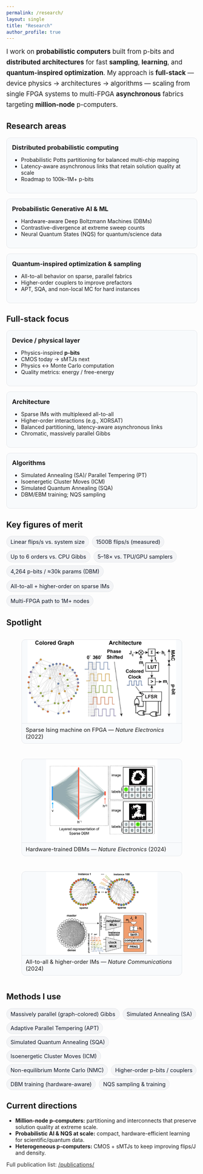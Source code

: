 ```yaml
---
permalink: /research/
layout: single
title: "Research"
author_profile: true
---
```


<!-- ---------- Page-scoped styles (theme-aware; no global side effects) ---------- -->
<style>
.research-lead{font-size:1.06rem;line-height:1.65;margin:.25rem 0 1.15rem;}
.grid-3{display:grid;grid-template-columns:repeat(3,minmax(0,1fr));gap:14px;margin:.75rem 0 1.2rem;}
.grid-2{display:grid;grid-template-columns:repeat(2,minmax(0,1fr));gap:14px;margin:.75rem 0 1.2rem;}
.card{border:1px solid var(--footer-border,#e5e7eb);border-radius:10px;padding:14px;background:var(--footer-bg,#f8fafc);}
.card h4{margin:.1rem 0 .35rem;font-size:1.02rem;}
.stat-row{display:flex;flex-wrap:wrap;gap:8px;margin:.35rem 0 1.1rem;}
.stat-badge{font-size:.9rem;padding:6px 10px;border-radius:999px;border:1px solid var(--tag-border,#e5e7eb);background:var(--tag-bg,#f3f4f6);color:var(--tag-fg,#111827);white-space:nowrap;}
.pill-list{list-style:none;padding:0;margin:.1rem 0 .9rem 0;display:flex;flex-wrap:wrap;gap:6px 8px;}
.pill-list li{font-size:.9rem;padding:6px 10px;border-radius:999px;border:1px solid var(--tag-border,#e5e7eb);background:var(--tag-bg,#f3f4f6);color:var(--tag-fg,#111827);white-space:nowrap;}
.section-h{margin-top:.6rem;}
.small-note{font-size:.92rem;opacity:.9}

/* Kill “double underline” on acronyms — keep tooltip only */
abbr[title]{text-decoration:none;border:0;cursor:help}

/* Spotlight gallery */
.gallery-3{display:grid;grid-template-columns:repeat(3,minmax(0,1fr));gap:12px;margin:.6rem 0 1.2rem;}
.figure-card{position:relative;overflow:hidden;border-radius:10px;border:1px solid var(--footer-border,#e5e7eb);background:var(--footer-bg,#f8fafc);}

/* Safari-safe, taller, no-crop images (replaces flat 16:9) */
.figure-card img{
  display:block;
  width:100%;
  height:280px;           /* desktop height */
  object-fit:contain;     /* never crop */
  object-position:center;
  background:transparent;
}

.figcap{padding:8px 10px;font-size:.92rem;border-top:1px solid var(--footer-border,#e5e7eb);}

/* Dark tweaks */
html[data-theme="dark"] .figure-card,
html.dark .figure-card,
body.dark .figure-card,
:root.theme-dark .figure-card{border-color:#1f2937;background:#0b1220;}
html[data-theme="dark"] .figcap,
html.dark .figcap,
body.dark .figcap,
:root.theme-dark .figcap{border-top-color:#1f2937;}

/* Shorter cards on phones */
@media (max-width:980px){
  .grid-3,.grid-2,.gallery-3{grid-template-columns:1fr;}
  .figure-card img{height:220px;}
}
</style>

<div class="research-lead">
I work on <strong>probabilistic computers</strong> built from <abbr title="probabilistic bit (binary stochastic neuron)">p-bits</abbr> and <strong>distributed architectures</strong> for fast <strong>sampling</strong>, <strong>learning</strong>, and <strong>quantum-inspired optimization</strong>. My approach is <strong>full-stack</strong> — device physics → architectures → algorithms — scaling from single <abbr title="Field-Programmable Gate Array">FPGA</abbr> systems to multi-FPGA <strong>asynchronous</strong> fabrics targeting <strong>million-node</strong> p-computers.
</div>

## Research areas

<div class="grid-3">
  <div class="card">
    <h4>Distributed probabilistic computing</h4>
    <ul>
      <li>Probabilistic Potts partitioning for balanced multi-chip mapping</li>
      <li>Latency-aware asynchronous links that retain solution quality at scale</li>
      <li>Roadmap to 100k–1M+ p-bits</li>
    </ul>
  </div>
  <div class="card">
    <h4>Probabilistic Generative AI & ML</h4>
    <ul>
      <li>Hardware-aware Deep Boltzmann Machines (DBMs)</li>
      <li>Contrastive-divergence at extreme sweep counts</li>
      <li>Neural Quantum States (NQS) for quantum/science data</li>
    </ul>
  </div>
  <div class="card">
    <h4>Quantum-inspired optimization & sampling</h4>
    <ul>
      <li>All-to-all behavior on sparse, parallel fabrics</li>
      <li>Higher-order couplers to improve prefactors</li>
      <li>APT, SQA, and non-local MC for hard instances</li>
    </ul>
  </div>
</div>

## Full-stack focus

<div class="grid-3">
  <div class="card">
    <h4>Device / physical layer</h4>
    <ul>
      <li>Physics-inspired <strong>p-bits</strong></li>
      <li>CMOS today → <abbr title="stochastic Magnetic Tunnel Junctions">sMTJs</abbr> next</li>
      <li>Physics ↔ Monte Carlo computation</li>
      <li>Quality metrics: energy / free-energy</li>
    </ul>
  </div>
  <div class="card">
    <h4>Architecture</h4>
    <ul>
      <li>Sparse IMs with multiplexed all-to-all</li>
      <li>Higher-order interactions (e.g., XORSAT)</li>
      <li>Balanced partitioning, latency-aware asynchronous links</li>
      <li>Chromatic, massively parallel Gibbs</li>
    </ul>
  </div>
  <div class="card">
    <h4>Algorithms</h4>
    <ul>
      <li>Simulated Annealing (SA)/ Parallel Tempering (PT)</li>
      <li>Isoenergetic Cluster Moves (ICM)</li>
      <li>Simulated Quantum Annealing (SQA)</li>
      <li>DBM/EBM training; NQS sampling</li>
    </ul>
  </div>
</div>

## Key figures of merit

<div class="stat-row">
  <span class="stat-badge">Linear flips/s vs. system size</span>
  <span class="stat-badge">1500B flips/s (measured)</span>
  <span class="stat-badge">Up to 6 orders vs. CPU Gibbs</span>
  <span class="stat-badge">5–18× vs. TPU/GPU samplers</span>
  <span class="stat-badge">4,264 p-bits / ≈30k params (DBM)</span>
  <span class="stat-badge">All-to-all + higher-order on sparse IMs</span>
  <span class="stat-badge">Multi-FPGA path to 1M+ nodes</span>
</div>

## Spotlight

<div class="gallery-3">
  <figure class="figure-card">
    <img src="/images/research/sparse-ising.jpeg" alt="Sparse Ising machine on FPGA">
    <figcaption class="figcap">Sparse Ising machine on FPGA — <em>Nature Electronics</em> (2022)</figcaption>
  </figure>
  <figure class="figure-card">
    <img src="/images/research/dbm-hardware.jpeg" alt="Hardware-trained deep Boltzmann machines">
    <figcaption class="figcap">Hardware-trained DBMs — <em>Nature Electronics</em> (2024)</figcaption>
  </figure>
  <figure class="figure-card">
    <img src="/images/research/all-to-all.jpeg" alt="All-to-all & higher-order Ising machines">
    <figcaption class="figcap">All-to-all & higher-order IMs — <em>Nature Communications</em> (2024)</figcaption>
  </figure>
</div>

<!--
Place three images at:
- /images/research/sparse-ising.jpeg
- /images/research/dbm-hardware.jpeg
- /images/research/all-to-all.jpeg
Aim for ~1200×700px each (landscape), JPG/WEBP.
-->

## Methods I use 

<ul class="pill-list">
  <li>Massively parallel (graph-colored) Gibbs</li>
  <li>Simulated Annealing (SA)</li>
  <li>Adaptive Parallel Tempering (APT)</li>
  <li>Simulated Quantum Annealing (SQA)</li>
  <li>Isoenergetic Cluster Moves (ICM)</li>
  <li>Non-equilibrium Monte Carlo (NMC)</li>
  <li>Higher-order p-bits / couplers</li>
  <li>DBM training (hardware-aware)</li>
  <li>NQS sampling & training</li>
</ul>

## Current directions
- <strong>Million-node p-computers:</strong> partitioning and interconnects that preserve solution quality at extreme scale.  
- <strong>Probabilistic AI & NQS at scale:</strong> compact, hardware-efficient learning for scientific/quantum data.  
- <strong>Heterogeneous p-computers:</strong> CMOS + sMTJs to keep improving flips/J and density.

<div class="small-note">
Full publication list: <a href="/publications/">/publications/</a>
</div>
